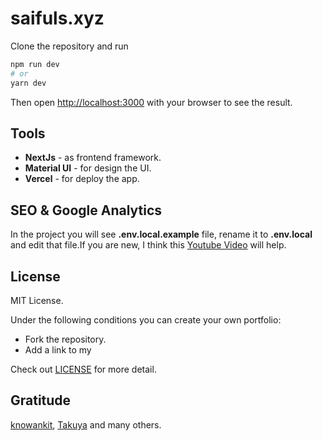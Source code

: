 # saifuls.xyz

Clone the repository and run

```bash
npm run dev
# or
yarn dev
```

Then open [http://localhost:3000](http://localhost:3000) with your browser to see the result.

## Tools

- **NextJs** - as frontend framework.
- **Material UI** - for design the UI.
- **Vercel** - for deploy the app.

## SEO & Google Analytics

In the project you will see **.env.local.example** file, rename it to **.env.local** and edit that file.If you are new, I think this [Youtube Video](https://www.youtube.com/watch?v=QAdtc7VWuNE) will help.

## License

MIT License.

Under the following conditions you can create your own portfolio:

- Fork the repository.
- Add a link to my

Check out [LICENSE](./LICENSE) for more detail.

## Gratitude

[knowankit](https://www.knowankit.com/), [Takuya](https://www.craftz.dog/) and many others.
